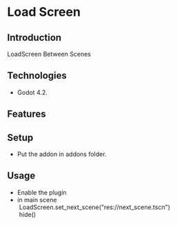 # Load Screen


## Introduction
LoadScreen Between Scenes
	

## Technologies

- Godot 4.2.

## Features

	
	

## Setup

- Put the addon in addons folder.

## Usage

- Enable the plugin 
- in main scene <br>
	&nbsp;LoadScreen.set_next_scene("res://next_scene.tscn")<br>
	&nbsp;hide()
